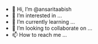 - 👋 Hi, I’m @ansaritaabish
- 👀 I’m interested in ...
- 🌱 I’m currently learning ...
- 💞️ I’m looking to collaborate on ...
- 📫 How to reach me ...

<!---
ansaritaabish/ansaritaabish is a ✨ special ✨ repository because its `README.md` (this file) appears on your GitHub profile.
You can click the Preview link to take a look at your changes.
--->
